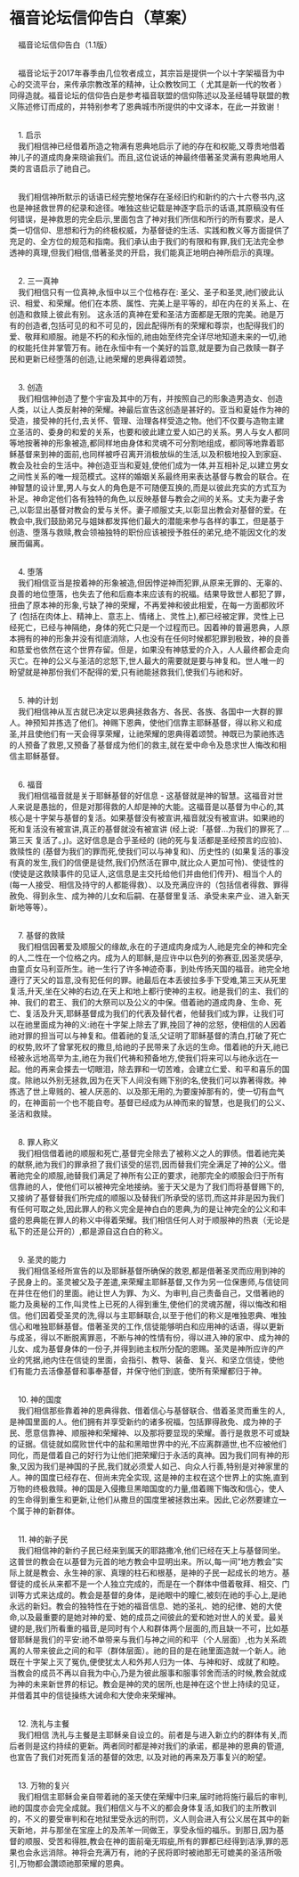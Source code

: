 # 福音论坛信仰告白（草案）



<p>&nbsp; &nbsp; 福音论坛信仰告白（1.1版）</p>

<p><br />
&nbsp; &nbsp; 福音论坛于2017年春季由几位牧者成立，其宗旨是提供一个以十字架福音为中心的交流平台，来传承宗教改革的精神，让众教牧同工（ 尤其是新一代的牧者 ）同得造就。福音论坛的信仰告白是参考福音联盟的信仰陈述以及圣经辅导联盟的教义陈述修订而成的，并特别参考了恩典城市所提供的中文译本，在此一并致谢！</p>

<p><br />
&nbsp; &nbsp;&nbsp;1. 启示<br />
&nbsp; &nbsp; 我们相信神已经借着所造之物满有恩典地启示了祂的存在和权能,又尊贵地借着神儿子的道成肉身来晓谕我们。而且,这位说话的神最终借著圣灵满有恩典地用人类的言语启示了祂自己。</p>

<p><br />
&nbsp; &nbsp; 我们相信神所默示的话语已经完整地保存在圣经旧约和新约的六十六卷书内,这也是神拯救世界的纪录和途径。唯独这些记载是神逐字启示的话语,其原稿没有任何错误，是神救恩的完全启示,里面包含了神对我们所信和所行的所有要求，是人类一切信仰、思想和行为的终极权威，为基督徒的生活、实践和教义等方面提供了充足的、全方位的规范和指南。我们承认由于我们的有限和有罪,我们无法完全参透神的真理,但我们相信,借著圣灵的开启，我们能真正地明白神所启示的真理。</p>

<p><br />
&nbsp;&nbsp; &nbsp;2.&nbsp;三一真神<br />
&nbsp; &nbsp; 我们相信只有一位真神,永恒中以三个位格存在: 圣父、圣子和圣灵,祂们彼此认识、相爱、和荣耀。他们在本质、属性、完美上是平等的，却在内在的关系上、在创造和救赎上彼此有别。&nbsp;这永活的真神在爱和圣洁方面都是无限的完美。祂是万有的创造者,包括可见的和不可见的，因此配得所有的荣耀和尊崇，也配得我们的爱、敬拜和顺服。祂是不朽的和永恒的,祂由始至终完全详尽地知道未来的一切,祂的权能托住并掌管万有。祂在永恒中有一个美好的旨意,就是要为自己救赎一群子民和更新已经堕落的创造,让祂荣耀的恩典得着颂赞。</p>

<p><br />
&nbsp; &nbsp; 3. 创造<br />
&nbsp; &nbsp; 我们相信神创造了整个宇宙及其中的万有，并按照自己的形象造男造女、创造人类，以让人类反射神的荣耀。神最后宣告这创造是甚好的。亚当和夏娃作为神的受造，接受神的托付,去关怀、管理、治理各样受造之物。他们不仅要与造物主建立圣洁的、委身的和爱的关系，也要和彼此建立爱人如己的关系。男人与女人都同等地按著神的形象被造,都同样地由身体和灵魂不可分割地组成，都同等地靠着耶稣基督来到神的面前,也同样被呼召离开消极放纵的生活,以及积极地投入到家庭、教会及社会的生活中。神创造亚当和夏娃,使他们成为一体,并互相补足,以建立男女之间性关系的唯一规范模式。这样的婚姻关系最终用来表达基督与教会的联合。在神智慧的设计里,男人与女人的角色是不可随便互换的,而是以彼此充实的方式互为补足。神命定他们各有独特的角色,以反映基督与教会之间的关系。丈夫为妻子舍己,以彰显出基督对教会的爱与关怀。妻子顺服丈夫,以彰显出教会对基督的爱。在教会中,我们鼓励弟兄与姐妹都发挥他们最大的潜能来参与各样的事工，但是基于创造、堕落与救赎,教会领袖独特的职份应该被授予胜任的弟兄,绝不能因文化的发展而偏离。</p>

<p><br />
&nbsp; &nbsp; 4. 堕落<br />
&nbsp; &nbsp; 我们相信亚当是按着神的形象被造,但因悖逆神而犯罪,从原来无罪的、无辜的、良善的地位堕落，也失去了他和后裔本来应该有的祝福。结果导致世人都犯了罪，扭曲了原本神的形象,亏缺了神的荣耀，不再爱神和彼此相爱，在每一方面都败坏了 (包括在肉体上、精神上、意志上、情绪上、灵性上),都已经被定罪，灵性上已经死亡，已经与神隔绝，身体的死亡只是一个过程而已。因着神的普遍恩典，人原本拥有的神的形象并没有彻底消除，人也没有在任何时候都犯罪到极致，神的良善和慈爱也依然在这个世界存留。但是，如果没有神慈爱的介入，人人最终都会走向灭亡。在神的公义与圣洁的忿怒下,世人最大的需要就是要与神复和。世人唯一的盼望就是神那份我们不配得的爱,只有祂能拯救我们,使我们与祂和好。</p>

<p><br />
&nbsp; &nbsp; 5. 神的计划<br />
&nbsp; &nbsp; 我们相信神从亙古就已决定以恩典拯救各方、各民、各族、各国中一大群的罪人。神预知并拣选了他们。神赐下恩典，使他们信靠主耶稣基督，得以称义和成圣,并且使他们有一天会得享荣耀，让祂荣耀的恩典得着颂赞。神既已为蒙祂拣选的人预备了救恩,又预备了基督成为他们的救主,就在爱中命令及恳求世人悔改和相信主耶稣基督。</p>

<p><br />
&nbsp; &nbsp; 6. 福音<br />
&nbsp; &nbsp; 我们相信福音就是关于耶稣基督的好信息 - 这基督就是神的智慧。这福音对世人来说是愚拙的，但是对那得救的人却是神的大能。这福音是以基督为中心的,其核心是十字架与基督的复活。如果基督没有被宣讲,福音就没有被宣讲。如果祂的死和复活没有被宣讲,真正的基督就没有被宣讲 (经上说:「基督...为我们的罪死了...第三天 复活了。」)。这好信息是合乎圣经的 (祂的死与复活都是圣经预言的应验)、救赎性的 (基督为我们的罪而死,使我们可以与神复和)、历史性的 (如果复活的事没有真的发生,我们的信便是徒然,我们仍然活在罪中,就比众人更加可怜)、使徒性的(使徒是这救赎事件的见证人,这信息是主交托给他们并由他们传开)、相当个人的(每一人接受、相信及持守的人都能得救）、以及充满应许的（包括信者得救、罪得赦免、得到永生、成为神的儿女和后嗣、在基督里复活、承受未来产业、进入新天新地等等）。</p>

<p><br />
&nbsp; &nbsp; 7. 基督的救赎<br />
&nbsp; &nbsp; 我们相信因著爱及顺服父的缘故,永在的子道成肉身成为人,祂是完全的神和完全的人,二性在一个位格之内。成为人的耶稣,是应许中以色列的弥赛亚,因圣灵感孕,由童贞女马利亚所生。祂一生行了许多神迹奇事，到处传扬天国的福音。祂完全地遵行了天父的旨意,没有犯任何的罪。祂最后在本丢彼拉多手下受难,第三天从死里复活,升天,坐在父神的右边,在天上和地上都行使神的主权。祂是我们的主、我们的神、我们的君王、我们的大祭司以及公义的中保。借着祂的道成肉身、生命、死亡、复活及升天,耶稣基督成为我们的代表及替代者，他替我们成为罪，让我们可以在祂里面成为神的义:祂在十字架上除去了罪,挽回了神的忿怒，使相信的人因着祂对罪的担当可以与神复和。借着祂的复活,父证明了耶稣基督的清白,打破了死亡的权势,败坏了曾掌死权的撒旦,给祂的子民带来了永远的生命。借着祂的升天,祂已经被永远地高举为主,祂在为我们代祷和预备地方,使我们将来可以与祂永远在一起。他的再来会搽去一切眼泪，除去罪和一切苦难，会建立仁爱、和平和喜乐的国度。除祂以外别无拯救,因为在天下人间没有赐下别的名,使我们可以靠著得救。神拣选了世上卑贱的、被人厌恶的、以及那无用的,为要废掉那有的，使一切有血气的，在神面前一个也不能自夸。基督已经成为从神而来的智慧，也是我们的公义、圣洁和救赎。</p>

<p><br />
&nbsp; &nbsp; 8. 罪人称义<br />
&nbsp; &nbsp; 我们相信借着祂的顺服和死亡,基督完全除去了被称义之人的罪债。借着祂完美的献祭,祂为我们的罪承担了我们该受的惩罚,因而替我们完全满足了神的公义。借著祂完全的顺服,祂替我们满足了神所有公正的要求，祂那完全的顺服会归于所有信靠祂的人，使他们可以被神完全地接纳。鉴于天父是为了我们而将基督赐下的,又接纳了基督替我们所完成的顺服以及替我们所承受的惩罚,而这并非是因为我们有任何可取之处,因此罪人的称义完全是神白白的恩典,为的是让神完全的公义和丰盛的恩典能在罪人的称义中得着荣耀。我们相信任何人对于顺服神的热衷（无论是私下的还是公开的）,都是源自这白白的称义。</p>

<p><br />
&nbsp; &nbsp; 9. 圣灵的能力<br />
&nbsp; &nbsp; 我们相信圣经所宣告的以及耶稣基督所确保的救恩,都是借著圣灵而应用到神的子民身上的。圣灵被父及子差遣,来荣耀主耶稣基督,又作为另一位保惠师,与信徒同在并住在他们的里面。祂让世人为罪、为义、为审判,自己责备自己，又借著祂的能力及奥秘的工作,叫灵性上已死的人得到重生,使他们的灵魂苏醒，得以悔改和相信。他们因着受圣灵的洗,得以与主耶稣联合,以至于他们的称义是唯独恩典、唯独信心和唯独耶稣基督。借著圣灵的工作,信徒能够明白和应用神的话语，得以更新与成圣，得以不断脱离罪恶，不断与神的性情有份，得以进入神的家中、成为神的儿女、成为基督身体的一份子,并得到祂主权所分配的恩赐。圣灵是神所应许的产业的凭据,祂内住在信徒的里面，会指引、教导、装备、复兴、和坚立信徒，使他们有能力去活像基督和事奉基督，并保守他们到底，使所有荣耀都归于神。&nbsp;</p>

<p><br />
&nbsp; &nbsp; 10. 神的国度<br />
&nbsp; &nbsp; 我们相信那些靠着神的恩典得救、借着信心与基督联合、借着圣灵而重生的人,是神国里面的人。他们拥有并享受新约的诸多祝福，包括罪得赦免、成为神的子民、愿意信靠神、顺服神和荣耀神、以及那将要显现的荣耀。善行是救恩不可或缺的证据。信徒就如腐败世代中的盐和黑暗世界中的光,不应离群遁世,也不应被他们同化，而是借着自己的好行为让他们把荣耀归于永活的真神。因为我们同有神的形象,又因为我们是神国的子民,我们就必须爱人如己、向众人行善,特别是对神家里的人。神的国度已经存在、但尚未完全实现, 这是神的主权在这个世界上的实施,直到万物的终极救赎。神的国是入侵撒旦黑暗国度的力量,借着赐下悔改和信心，使人的生命得到重生和更新,让他们从撒旦的国度里被拯救出来。因此,它必然要建立一个属于神的新群体。</p>

<p><br />
&nbsp; &nbsp; 11. 神的新子民<br />
&nbsp; &nbsp; 我们相信神的新约子民已经来到属天的耶路撒冷,他们已经在天上与基督同坐。这普世的教会在以基督为元首的地方教会中显明出来。所以,每一间”地方教会”实际上就是教会、永生神的家、真理的柱石和根基，是神的子民一起成长的地方。基督徒的成长从来都不是一个人独立完成的，而是在一个群体中借着敬拜、相交、门训等方式来达成的。教会是基督的身体，是祂眼中的瞳仁,被刻在祂的手心上,是祂永远的新妇。教会的独特性在于她的福音信息、她的圣礼、她的纪律、她的大使命,以及最重要的是她对神的爱、她的成员之间彼此的爱和她对世人的关爱。最关键的是,我们所看重的福音,是同时有个人和群体两个层面的,而且缺一不可，比如基督耶稣是我们的平安:祂不单带来与我们与神之间的和平（个人层面）,也为关系疏离的人带来彼此之间的和平（群体层面）。祂的目的是在祂里面造就一个新人。祂既在十字架上灭了冤仇,便使犹太人和外邦人归为一体、与神和好、成就了和睦。当教会的成员不再以自我为中心,乃是为彼此服事和服事邻舍而活的时候,教会就成为神的未来新世界的标记。教会是神的灵的居所,也是神在这个世上持续的见证，并借着其中的信徒操练大诫命和大使命来荣耀神。</p>

<p><br />
&nbsp; &nbsp; 12. 洗礼与主餐<br />
&nbsp; &nbsp; 我们相信 洗礼与主餐是主耶稣亲自设立的。前者是与进入新立约的群体有关,而后者则是这约持续的更新。两者同时都是神对我们的承诺，都是神的恩典的管道,也宣告了我们对死而复活的基督的效忠, 以及对祂的再来及万事复兴的盼望。</p>

<p><br />
&nbsp; &nbsp; 13. 万物的复兴<br />
&nbsp; &nbsp; 我们相信主耶稣会亲自带着祂的圣天使在荣耀中归来,届时祂将施行最后的审判,祂的国度亦会完全成就。我们相信义与不义的都会身体复活,如我们的主所教训的，不义的要受审判和在地狱里受永远的刑罚，义人则会进入有公义居在其中的新天新地，并与那坐在宝座上的及羔羊一同做王，享受永恒的福乐。到那日,因为基督的顺服、受苦和得胜,教会在神的面前毫无瑕疵,所有的罪都已经得到洁淨,罪的恶果也会永远消除。神将会充满万有，祂的子民将即时被祂那无可媲美的圣洁所吸引,万物都会讚颂祂那荣耀的恩典。</p>